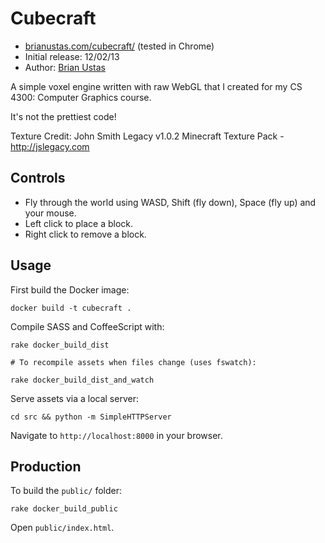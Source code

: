 # Cubecraft

- [brianustas.com/cubecraft/](http://brianustas.com/cubecraft/) (tested in Chrome)
- Initial release: 12/02/13
- Author: [Brian Ustas](http://brianustas.com)

A simple voxel engine written with raw WebGL that I created for my CS 4300: Computer Graphics course.

It's not the prettiest code!

Texture Credit: John Smith Legacy v1.0.2 Minecraft Texture Pack - http://jslegacy.com

## Controls

- Fly through the world using WASD, Shift (fly down), Space (fly up) and your mouse.
- Left click to place a block.
- Right click to remove a block.

## Usage

First build the Docker image:

    docker build -t cubecraft .

Compile SASS and CoffeeScript with:

    rake docker_build_dist

    # To recompile assets when files change (uses fswatch):

    rake docker_build_dist_and_watch

Serve assets via a local server:

    cd src && python -m SimpleHTTPServer

Navigate to `http://localhost:8000` in your browser.

## Production

To build the `public/` folder:

    rake docker_build_public

Open `public/index.html`.
